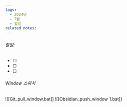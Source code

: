 ```yaml
---
tags:
  - 2024년
  - 7월
  - 할일
related notes:
---
```

###### 할일:
- [ ] 
- [ ] 
- [ ] 















######  Window 스위치
![[Git_pull_window.bat]]
![[Obsidian_push_window 1.bat]]

